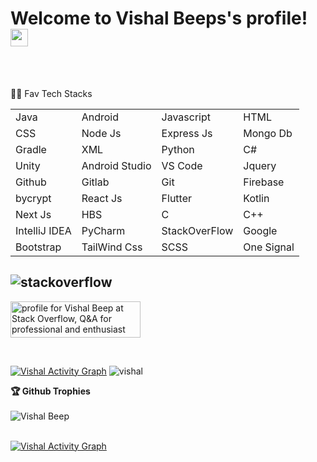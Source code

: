 <h1>
  Welcome to Vishal Beeps's profile!
  <img src="https://media.giphy.com/media/hvRJCLFzcasrR4ia7z/giphy.gif" width="28">
</h1>

<br>
<br>

👩‍💻 Fav Tech Stacks

|               |               |           |        |
| ------------- | ------------- | --------- |--------|
| Java  | Android  | Javascript  | HTML  |
| CSS | Node Js | Express Js | Mongo Db |
| Gradle | XML | Python | C# |
| Unity | Android Studio |  VS Code | Jquery |
| Github | Gitlab | Git | Firebase |
| bycrypt | React Js | Flutter | Kotlin |
|Next Js | HBS | C | C++ |
| IntelliJ IDEA | PyCharm |  StackOverFlow | Google |
| Bootstrap | TailWind Css | SCSS | One Signal |

 <h2> <img align="center" src="https://github.com/keikomori/icons-badges/blob/master/badges/Stackoverflow/stackoverflow.svg" alt="stackoverflow" /> </h2>
 <a href="https://stackoverflow.com/users/15739040/vishal-beep"><img src="https://stackoverflow.com/users/flair/15739040.png" width="208" height="58" alt="profile for Vishal Beep at Stack Overflow, Q&amp;A for professional and enthusiast programmers" title="profile for Vishal Beep at Stack Overflow, Q&amp;A for professional and enthusiast programmers"></a>
  </p>



<br>

<p>
  <a  href="https://github-readme-stats.vercel.app/api?username=Vishal-beep136&count_private=true&show_icons=true&theme=radical"><img alt="Vishal Activity Graph" src="https://github-readme-stats.vercel.app/api?username=Vishal-beep136&count_private=true&show_icons=true&theme=radical" /></a>
  <img src="http://github-readme-streak-stats.herokuapp.com?user=Vishal-beep136&theme=dracula" alt="vishal" />
</p>

 <summary><b>🏆 Github Trophies</b></summary>
 <br>
<img src="https://github-profile-trophy.vercel.app/?username=Vishal-Beep136&margin-w=5" alt="Vishal Beep" /> 

<br>

<br>


 <p>
   <a href="https://github-readme-stats.vercel.app/api/top-langs/?username=Vishal-beep136&theme=radical&langs_count=20&layout=compact"><img alt="Vishal Activity Graph" src="https://github-readme-stats.vercel.app/api/top-langs/?username=Vishal-beep136&langs_count=40&theme=dracula&layout=compact" /></a> 
 </p>
 
